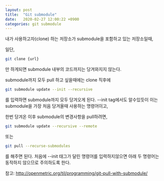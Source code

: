 ```yaml
---
layout: post
title:  "Git submodule"
date:   2020-02-27 12:00:22 +0900
categories: git submodule
---
```


내가 사용하고자(clone) 하는 저장소가 submodule을 포함하고 있는 저장소일때,

일단,
~~~bash
git clone {url}
~~~
만 하게되면 submodule 내부의 코드까지는 당겨와지지 않는다.

submodule까지 모두 pull 하고 싶을때에는 clone 직후에
~~~bash
git submodule update --init --recursive
~~~
를 입력하면 submodule까지 모두 당겨오게 된다. --init tag에서도 알수있듯이 이는 submodule을 가장 처음 당겨올때 사용하는 명령어이고,

한번 당겨온 이후 submodule의 변경사항을 pull하려면,
~~~bash
git submodule update --recursive --remote
~~~
또는
~~~bash
git pull --recurse-submodules
~~~
를 해주면 된다. 처음에 --init 태그가 달린 명령어를 입력하지않으면 아래 두 명령어는 동작하지 않으므로 주의하도록 한다.

참고: http://openmetric.org/til/programming/git-pull-with-submodule/